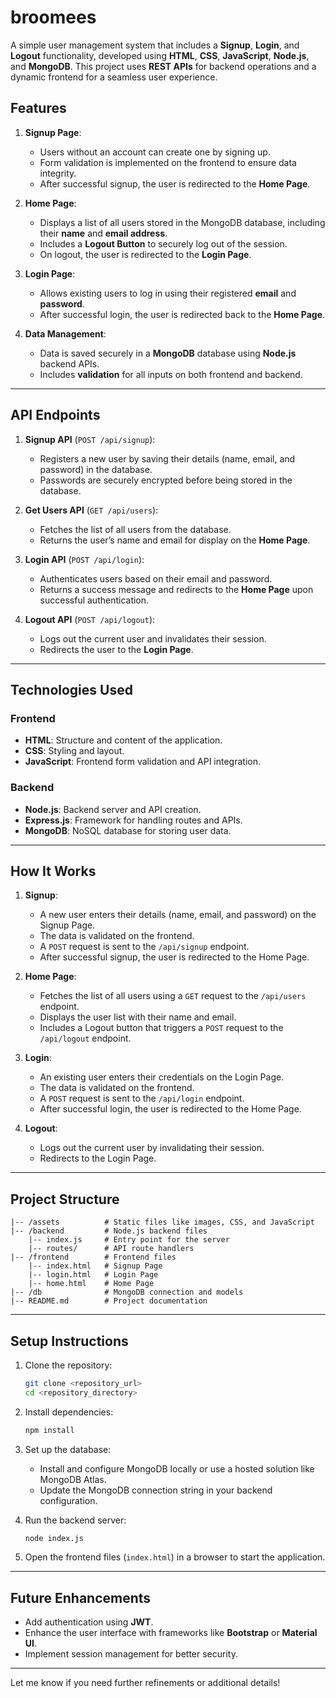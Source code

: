 # broomees

A simple user management system that includes a **Signup**, **Login**, and **Logout** functionality, developed using **HTML**, **CSS**, **JavaScript**, **Node.js**, and **MongoDB**. This project uses **REST APIs** for backend operations and a dynamic frontend for a seamless user experience.

## **Features**

1. **Signup Page**:
   - Users without an account can create one by signing up.
   - Form validation is implemented on the frontend to ensure data integrity.
   - After successful signup, the user is redirected to the **Home Page**.

2. **Home Page**:
   - Displays a list of all users stored in the MongoDB database, including their **name** and **email address**.
   - Includes a **Logout Button** to securely log out of the session.
   - On logout, the user is redirected to the **Login Page**.

3. **Login Page**:
   - Allows existing users to log in using their registered **email** and **password**.
   - After successful login, the user is redirected back to the **Home Page**.

4. **Data Management**:
   - Data is saved securely in a **MongoDB** database using **Node.js** backend APIs.
   - Includes **validation** for all inputs on both frontend and backend.

---

## **API Endpoints**

1. **Signup API** (`POST /api/signup`):
   - Registers a new user by saving their details (name, email, and password) in the database.
   - Passwords are securely encrypted before being stored in the database.

2. **Get Users API** (`GET /api/users`):
   - Fetches the list of all users from the database.
   - Returns the user’s name and email for display on the **Home Page**.

3. **Login API** (`POST /api/login`):
   - Authenticates users based on their email and password.
   - Returns a success message and redirects to the **Home Page** upon successful authentication.

4. **Logout API** (`POST /api/logout`):
   - Logs out the current user and invalidates their session.
   - Redirects the user to the **Login Page**.

---

## **Technologies Used**

### **Frontend**
- **HTML**: Structure and content of the application.
- **CSS**: Styling and layout.
- **JavaScript**: Frontend form validation and API integration.

### **Backend**
- **Node.js**: Backend server and API creation.
- **Express.js**: Framework for handling routes and APIs.
- **MongoDB**: NoSQL database for storing user data.

---

## **How It Works**

1. **Signup**:
   - A new user enters their details (name, email, and password) on the Signup Page.
   - The data is validated on the frontend.
   - A `POST` request is sent to the `/api/signup` endpoint.
   - After successful signup, the user is redirected to the Home Page.

2. **Home Page**:
   - Fetches the list of all users using a `GET` request to the `/api/users` endpoint.
   - Displays the user list with their name and email.
   - Includes a Logout button that triggers a `POST` request to the `/api/logout` endpoint.

3. **Login**:
   - An existing user enters their credentials on the Login Page.
   - The data is validated on the frontend.
   - A `POST` request is sent to the `/api/login` endpoint.
   - After successful login, the user is redirected to the Home Page.

4. **Logout**:
   - Logs out the current user by invalidating their session.
   - Redirects to the Login Page.

---

## **Project Structure**

```
|-- /assets          # Static files like images, CSS, and JavaScript
|-- /backend         # Node.js backend files
    |-- index.js     # Entry point for the server
    |-- routes/      # API route handlers
|-- /frontend        # Frontend files
    |-- index.html   # Signup Page
    |-- login.html   # Login Page
    |-- home.html    # Home Page
|-- /db              # MongoDB connection and models
|-- README.md        # Project documentation
```

---

## **Setup Instructions**

1. Clone the repository:
   ```bash
   git clone <repository_url>
   cd <repository_directory>
   ```

2. Install dependencies:
   ```bash
   npm install
   ```

3. Set up the database:
   - Install and configure MongoDB locally or use a hosted solution like MongoDB Atlas.
   - Update the MongoDB connection string in your backend configuration.

4. Run the backend server:
   ```bash
   node index.js
   ```

5. Open the frontend files (`index.html`) in a browser to start the application.

---

## **Future Enhancements**

- Add authentication using **JWT**.
- Enhance the user interface with frameworks like **Bootstrap** or **Material UI**.
- Implement session management for better security.

---

Let me know if you need further refinements or additional details!
